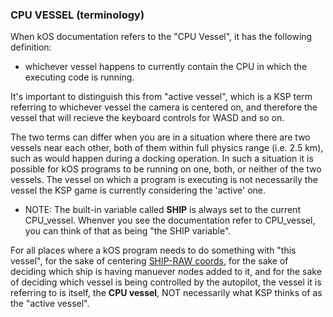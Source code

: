 ### CPU VESSEL (terminology)

When kOS documentation refers to the "CPU Vessel", it has the following definition:

* whichever vessel happens to currently contain the CPU in which the executing code is running.

It's important to distinguish this from "active vessel", which is a KSP term referring to
whichever vessel the camera is centered on, and therefore the vessel that will recieve the
keyboard controls for WASD and so on.


The two terms can differ when you are in a situation where there are two vessels near
each other, both of them within full physics range (i.e. 2.5 km), such as would happen
during a docking operation.  In such a situation it is possible for kOS programs to be
running on one, both, or neither of the two vessels.  The vessel on which a program is
executing is not necessarily the vessel the KSP game is currently considering the 'active'
one.

* NOTE: The built-in variable called **SHIP** is always set to the current CPU_vessel.  Whenver
you see the documentation refer to CPU_vessel, you can think of that as being "the SHIP variable".

For all places where a kOS program needs to do something with "this vessel", for the sake
of centering [SHIP-RAW coords](../../ref_frame/index.html), for the sake of deciding which
ship is having manuever nodes added to it, and for the sake of deciding which vessel is
being controlled by the autopilot, the vessel it is referring to is itself, the **CPU vessel**,
NOT necessarily what KSP thinks of as the "active vessel".
